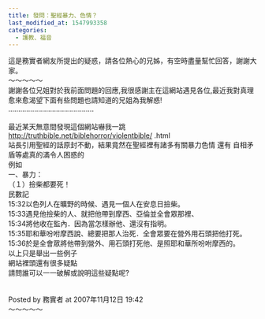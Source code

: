 ```yaml
---
title: 發問：聖經暴力、色情？
last_modified_at: 1547993358
categories:
  - 護教、福音
---
```


這是務實者網友所提出的疑惑，請各位熱心的兄姊，有空時盡量幫忙回答，謝謝大家。<br><!--more-->～～～～～<br>謝謝各位兄姐對於我前面問題的回應,我很感謝主在這網站遇見各位,最近我對真理愈來愈渴望下面有些問題也請知道的兄姐為我解惑!<br>...........................................<br><br>最近某天無意間發現這個網站嚇我一跳 <br>http://truthbible.net/biblehorror/violentbible/ .html<br>站長引用聖經的話原封不動，結果竟然在聖經裡有諸多有關暴力色情 還有 自相矛盾等處真的滿令人困惑的 <br>例如 <br>一、暴力： <br>（１）撿柴都要死！ <br>民數記 <br>15:32以色列人在曠野的時候、遇見一個人在安息日撿柴。 <br>15:33遇見他撿柴的人、就把他帶到摩西、亞倫並全會眾那裡、 <br>15:34將他收在監內．因為當怎樣辦他、還沒有指明。 <br>15:35耶和華吩咐摩西說、總要把那人治死．全會眾要在營外用石頭把他打死。 <br>15:36於是全會眾將他帶到營外、用石頭打死他、是照耶和華所吩咐摩西的。 <br>以上只是舉出一些例子 <br>網站裡頭還有很多疑點 <br>請問誰可以一一破解或說明這些疑點呢?<br><br><br>Posted by 務實者 at 2007年11月12日 19:42 <br>～～～～～<br><br>
